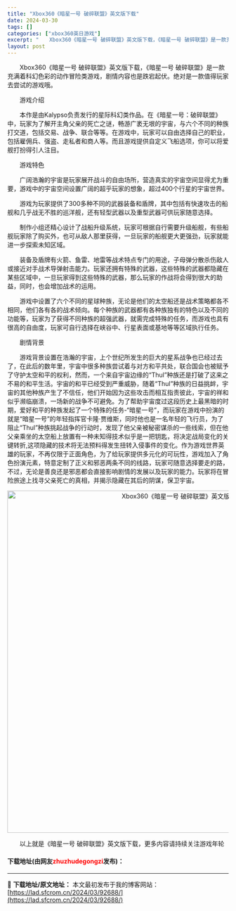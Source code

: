 ```yaml
---
title: "Xbox360《暗星一号 破碎联盟》英文版下载"
date: 2024-03-30
tags: []
categories: ["xbox360英日游戏"]
excerpt: "　　Xbox360《暗星一号 破碎联盟》英文版下载，《暗星一号 破碎联盟》是一款充满着科幻色彩的动作冒险类游戏，剧情内容也是跌宕起伏。绝对是一款值得玩家去尝试的游戏哦。 　　游戏介绍 　　本作是由Kalypso负责发行的星际科幻类作品。在《暗星一号：破碎联盟》中，玩家为了解开主角父亲的死亡之谜，畅游&hellip;"
layout: post
---
```


 <p>　　Xbox360《暗星一号 破碎联盟》英文版下载，《暗星一号 破碎联盟》是一款充满着科幻色彩的动作冒险类游戏，剧情内容也是跌宕起伏。绝对是一款值得玩家去尝试的游戏哦。</p> <p>　　游戏介绍</p> <p>　　本作是由Kalypso负责发行的星际科幻类作品。在《暗星一号：破碎联盟》中，玩家为了解开主角父亲的死亡之谜，畅游广袤无垠的宇宙，与六个不同的种族打交道，包括交易、战争、联合等等。在游戏中，玩家可以自由选择自己的职业，包括雇佣兵、强盗、走私者和商人等。而且游戏提供自定义飞船选项，你可以将爱舰打扮得引人注目。</p> <p>　　游戏特色</p> <p>　　广阔浩瀚的宇宙是玩家展开战斗的自由场所，营造真实的宇宙空间显得尤为重要，游戏中的宇宙空间设置广阔的超乎玩家的想象，超过400个行星的宇宙世界。</p> <p>　　游戏为玩家提供了300多种不同的武器装备和盾牌，其中包括有快速攻击的船舰和几乎战无不胜的巡洋舰，还有轻型武器以及重型武器可供玩家随意选择。</p> <p>　　制作小组还精心设计了战船升级系统，玩家可根据自行需要升级船舰，有些船舰玩家除了购买外，也可从敌人那里获得，一旦玩家的船舰更大更强劲，玩家就能进一步探索未知区域。</p> <p>　　装备及盾牌有火箭、鱼雷、地雷等战术特点专门的用途，子母弹分散杀伤敌人或接近对手战术导弹射击能力。玩家还拥有特殊的武器，这些特殊的武器都隐藏在某些区域中，一旦玩家得到这些特殊的武器，那么玩家的作战将会得到很大的助益，同时，也会增加战术的运用。</p> <p>　　游戏中设置了六个不同的星球种族，无论是他们的太空船还是战术策略都各不相同，他们各有各的战术倾向。每个种族的武器都有各种族独有的特色以及不同的功能等，玩家为了获得不同种族的超强武器，就需完成特殊的任务，而游戏也具有很高的自由度，玩家可自行选择在峡谷中、行星表面或基地等等区域执行任务。</p> <p>　　剧情背景</p> <p>　　游戏背景设置在浩瀚的宇宙，上个世纪所发生的巨大的星系战争也已经过去了，在此后的数年里，宇宙中很多种族尝试着与对方和平共处，联合国会也被赋予了守护太空和平的权利，然而，一个来自宇宙边缘的&ldquo;Thul&rdquo;种族还是打破了这来之不易的和平生活。宇宙的和平已经受到严重威胁，随着&ldquo;Thul&rdquo;种族的日益挑衅，宇宙的其他种族产生了不信任，他们开始因为这些攻击而相互指责彼此，宇宙的祥和似乎濒临崩溃，一场新的战争不可避免。为了帮助宇宙度过这段历史上最黑暗的时期，爱好和平的种族发起了一个特殊的任务-&ldquo;暗星一号&rdquo;，而玩家在游戏中扮演的就是&ldquo;暗星一号&rdquo;的年轻指挥官卡隆&middot;贾维斯，同时他也是一名年轻的飞行员，为了阻止&ldquo;Thul&rdquo;种族挑起战争的行动时，发现了他父亲被秘密谋杀的一些线索，但在他父亲乘坐的太空船上放置有一种未知得技术似乎是一把钥匙，将决定战局变化的关键转折,这项隐藏的技术将无法预料得发生扭转入侵事件的变化。作为游戏世界英雄的玩家，不再仅限于正面角色，为了给玩家提供多元化的可玩性，游戏加入了角色扮演元素，特意定制了正义和邪恶两条不同的线路，玩家可随意选择要走的路，不过，无论是善良还是邪恶都会直接影响剧情的发展以及玩家的能力。玩家将在冒险旅途上找寻父亲死亡的真相，并揭示隐藏在其后的阴谋，保卫宇宙。</p> <p align="center"><img align="" border="0" src="https://lad.sfcrom.cn/wp-content/uploads/2024/03/20240330_6607d3f1d0a84.jpg" width="779" alt="Xbox360《暗星一号 破碎联盟》英文版下载" /></p> <p>　　以上就是《暗星一号 破碎联盟》英文版下载，更多内容请持续关注游戏年轮</p> <p><h4>下载地址(由网友<font color="red">zhuzhudegongzi</font>发布)：</h4></p> 

---
📖 **下载地址/原文地址：** 本文最初发布于我的博客网站：[https://lad.sfcrom.cn/2024/03/92688/](https://lad.sfcrom.cn/2024/03/92688/)

